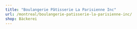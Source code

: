 ```yaml
---
title: "Boulangerie Pâtisserie La Parisienne Inc"
url: /montreal/boulangerie-patisserie-la-parisienne-inc/
shop: Bäckerei
---
```

